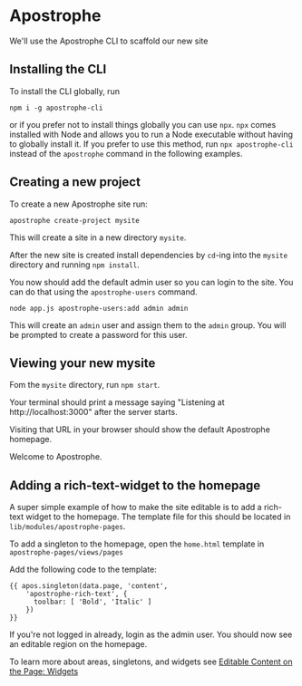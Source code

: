 # Apostrophe

We'll use the Apostrophe CLI to scaffold our new site

## Installing the CLI

To install the CLI globally, run

```
npm i -g apostrophe-cli
```

or if you prefer not to install things globally you can use `npx`. `npx` comes installed with Node and allows you to run a Node executable without having to globally install it. If you prefer to use this method, run `npx apostrophe-cli` instead of the `apostrophe` command in the following examples.

## Creating a new project

To create a new Apostrophe site run:

```
apostrophe create-project mysite

```

This will create a site in a new directory `mysite`.

After the new site is created install dependencies by `cd`-ing into the `mysite` directory and running `npm install`.

You now should add the default admin user so you can login to the site. You can do that using the `apostrophe-users` command.

```
node app.js apostrophe-users:add admin admin
```

This will create an `admin` user and assign them to the `admin` group. You will be prompted to create a password for this user.

## Viewing your new mysite

Fom the `mysite` directory, run `npm start`.

Your terminal should print a message saying "Listening at http://localhost:3000" after the server starts.

Visiting that URL in your browser should show the default Apostrophe homepage.

Welcome to Apostrophe.

## Adding a rich-text-widget to the homepage

A super simple example of how to make the site editable is to add a rich-text widget to the homepage. The template file for this should be located in `lib/modules/apostrophe-pages`.

To add a singleton to the homepage, open the `home.html` template in `apostrophe-pages/views/pages`

Add the following code to the template:

```
{{ apos.singleton(data.page, 'content',
    'apostrophe-rich-text', {
      toolbar: [ 'Bold', 'Italic' ]
    })
}}
```

If you're not logged in already, login as the admin user. You should now see an editable region on the homepage.

To learn more about areas, singletons, and widgets see [Editable Content on the Page: Widgets](https://docs.apostrophecms.org/apostrophe/core-concepts/editable-content-on-pages)
